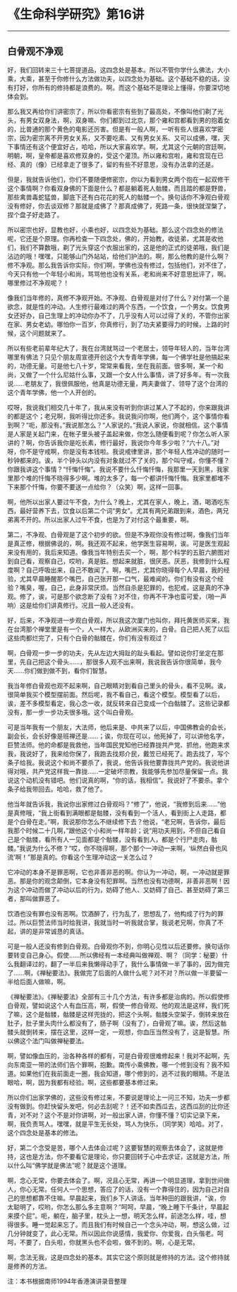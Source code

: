 # 《生命科学研究》第16讲

------

## 白骨观不净观

好，我们回转来三十七菩提道品，这四念处是基本。所以不管你学什么佛法，大小乘，大乘，甚至于你修什么方法做功夫，以四念处为基础。这个基础不稳的话，没有打好，你所有的修持都是浪费的。啊。而这个基础不是理论上懂得，你要深切地体会到。

那么我又再给你们讲密宗了，所以你看密宗有些到了最高处，不像叫他们剃了光头，有男女双身法，啊，双身嘛、你们都到过北京，那个雍和宫都看到男的抱着女的，比普通的那个黄色的电影还厉害。但是有一般人啊，一听有些人很喜欢学密宗，因为密宗离不开男女关系，又不要吃素、又有男女关系、又可以成佛，嘿，天下事情还有这个便宜好占，哈哈，所以大家喜欢学。啊，尤其这个元朝的宫廷啊，明朝，啊，皇帝都是喜欢修双身的，受这个灌顶。所以雍和宫啦，雍和宫现在已经、真的（像）已经拿走了很多了，留的有些不好意思，没有办法拿的还是。

但是，我就告诉他们，你们不要随便修密宗，你以为看到男女两个抱在一起双修干这个事情啊？你看双身佛的下面是什么？都是躺着死人骷髅，而且踏的都是野兽，那些禽兽毒蛇猛兽，脚底下还有白花花的死人的骷髅一个。换句话你不净观白骨观没有修好，你去谈双修？那就是成佛了？那真成佛了，死路一条，很快就涅槃了，捏个盘子好走路了。

所以密宗也好，显教也好，小乘也好，以四念处为基础。那么这个四念处的修法呢，它还是个原理。你再检查一下四念处，佛的，开始教，收徒弟，尤其是收他们，我们不算数哦，剃了光头穿这个衣服出家的，这是他的正式的徒弟哦，我们是沾边的哦！嘿嘿，只能够山门外站站，给他们护法的。啊，那么他教的是什么啊？修不净观。那么我告诉你实际，你们啊，学佛也没有修过，包括他们，对不住了，今天只有他一个年轻小和尚，骂骂他也没有关系，老和尚来不好意思批评了，啊。哪里修过不净观呢？！

像我们当年修的，真修不净观开始。不净观、白骨观是对付了什么？对付第一个是欲念，就是性的冲动。人生修行最难过的两个东西，一个饮食，一个男女。饮食男女还好办，自己生理上的冲动你办不了，几乎没有人可以过得了关的，不管你出家在家、男女老幼。哪怕你一百岁，你真修行，到了功夫紧要得力的时候，上路的时候，这个问题就来了。

所以有些老前辈年纪大了，我在台湾就骂过一个老居士，领导年轻人的，当年台湾哪里有佛法？只见个朋友周宣德开创这个大专青年学佛，每一个佛学社是他搞起来的，功德无量。可是他七八十岁，常常来看我，坐在我前面。很多啊，某一个和尚，又做了一个什么尼姑什么事，又跟一个女人什么事情，讲了好多年。有一次我说……老朋友了，我很佩服他，他真是功德无量，两夫妻做了、领导了这个台湾的这个青年学佛，他一个人开创的。

哎呀，我说我们相交几十年了，我从来没有听到你讲过某人了不起的，你来跟我讲的都是这个；老兄啊，我听得比你还多。我说我问你啊，他们两个，这个事情你看到啊？“呃，那没有。”我说那怎么？“人家说的。”我说人家说，你就相信。这个事情是人家是关起门来，在帐子里头被子盖起来做，你怎么随便看到呢？你怎么听人家讲的？啊，你告诉我你是吃长素，修行最好，我说你今年多少啦？“六十八。”对呀，你不是守戒啊，你是没有本钱啦。我说戒律里讲，那个年轻人性冲动的随时一秒钟都来的。诶，半个钟头以内没有对象就过不了关的，那个叫守戒，你懂不懂？你跟我讲这个事情？“忏悔忏悔”。我说不要什么忏悔忏悔，我那里一天到黑，我家里那个堆的忏悔不晓得多少啊。堆的太多了，每一个都讲忏悔忏悔。我家里都堆不下来那个忏悔，你要不要送一点给你？（众笑）啊，这样一回事。

啊，他所以出家人要过午不食，为什么？晚上，尤其在家人，晚上，酒，喝酒吃东西，最好营养下去，饮食以后第二个词“男女”。尤其有两兄弟跟到来，酒色，两兄弟离不开的。所以出家人过午不食，也是为了对付这个最重要，啊。

第二，不净观、白骨观是了这个初步的欲。但是不净观你没有修过啊，像我们当年是真正修，根据佛说的，啊。我还观不起来，他学医生容易啊，诶。可是医生观起来没有用的，我后来知道。像我当年特别去买一个，啊，那个科学的五脏六腑图对到自己看，观察自己，哎哟，真是脏。想起来就脏，很厌恶。厌恶，我修到什么程度啊？自己呼吸出来，自己不敢闻了。啊，嘴巴，尤其你晓得每个人早晨，我的经验，尤其早晨睡醒那个嘴巴，自己张开那一口气，最难闻的。你们有没有这个经验？嘴臭，喔，自己，此身非常厌烦。当然自杀是犯罪的，也犯戒，这是真的不净观。修了，诶，可是那个欲念断了没有？对不住，你再不干净也蛮可爱，（啪一声响）这是给你们讲真修行。况且一般人还没有。

好，后来，不净观进一步观白骨观，所以我这次厦门也叫你，拜托黄医师买来，我在台湾那个禅堂里是有一个，人一样大，从欧洲买来的，白骨。自己把人死了以后这些肉都烂完了，只有个白骨的骷髅在，你们有没有观过？

啊，白骨观一步一步的功夫，先从左边大拇趾的趾头看起。譬如说你打坐定在那里，先自己把这个骨头……，那很多人观不出来啊，我说我告诉你很简单，我今天……你们做到做不到，看你们智慧。

我当年修白骨观也观不起来啊，自己眼睛对到看自己里头的骨头，看不见啊。诶，很简单我买个模型摆前面。然后呢，我不看自己，看这个模型。模型看了以后，诶，差不多模型看定，我心念一收，就反转来自己变成一个白骷髅了。这些记录都没有，那一步一步功夫很多哦。这个叫白骨观。

可是当年我有一个朋友，大法师，他后来是、中共来了以后，中国佛教会的会长，副会长，会长好像是班禅还是……；诶，你现在可以，他死掉了，可以讲他名字，巨赞法师。他的命都是我救他，当年国民党知他已经靠拢共产党、抓他，他跑来求我，我说好了，我来给你保了，我跑去找郑介民，戴笠已经死了。跑去找了，写个条子给我。我说这个和尚不要杀了，我说，他告诉我他要靠拢共产党的。我说他讲得对哦，共产党这样我一靠拢……一定破坏宗教，我能够先参加尽量保留一点。我说这个动机没有错吧。他们说真的啊，“你的话，我相信”。我说好了不要杀。拿个条子给我带回去。哈哈，救了他了。

他当年就告诉我，我说你出家修过白骨观吗？“修了”，他说，“我修到后来……”他是真修哦，“我上街看到满眼都是骷髅，没有看到一个活人，看到街上人走路，都是个白骨在走。”啊，我说那你怎么不继续修下去？他说，“老兄啊，告诉你，最后我那个时候二十几啊，”跟他这个小和尚一样年龄；说“用功夫用到，不但自己看自己是个骷髅，看所有人一见面都是个骷髅，没有看到人，都是个行尸走肉，骷髅。”我说为什么不修？“哎，你不晓得啊，那个那个一冲动一来啊，‘纵然白骨也风流’啊！”那是真的。你看这个生理冲动这一关怎么过？

它冲动的本身不是罪恶啊，它也非善非恶的啊。你认为一冲动，啊，一冲动就是罪恶。那是你的观念颠倒，它本身没有犯罪啊。当然也没有功德啊，非善非恶啊！因为这个冲动而做了冲动以后的行为，妨碍了他人、又妨碍了自己、甚至妨碍了第三者，那叫做罪恶了。

饮酒也没有罪也没有恶啊。饮酒醉了，行为乱了，思想乱了，他构成了行为的罪过。所以巨赞法师当时给我讲，我就当时一听我就合掌，我说老兄啊，你真了不起，讲的是非常诚恳的真话。

可是一般人还没有修到白骨观。白骨观你不到，你明心见性以后还要修。换句话你要转变自己身心。假使……所以佛经有一本经典叫做禅观、啊？（同学：秘要）什么我翻译过的，翻了一半后来我懒得动手了，我什么事情做一半了事的，因为做完了……啊，《禅秘要法》。我做完了后面的人做什么呢？对不对？所以做一半要留一半给后面人做嘛，啊。

《禅秘要法》。《禅秘要法》全部有三十几个方法，有许多都是治病的。所以假使修白骨观，譬如说这个人有血压高，啊，假使一修白骨观、他的观法是这样，我们死了嘛，这个是骷髅，骷髅是这样兜拢的，把这个头啊，骷髅头空架子，倒转来放在肚子，肚子里头肉什么都没有了，肠子啊（没有了），白骨观了嘛。诶，然后这骷髅头就倒转来，摆在这里，这样一定，一观想，你血压当然没有了，这是智慧。所以佛这个法门叫做禅秘要法。

啊，譬如像血压的，治各种各样的都有，可是白骨观很难修起来！我对不起啊，先向东南亚一带的法师们告个罪啊，抱歉。南传小乘佛教，哪一个修到没有？我不知道。如果他们在我前面走一圈，我会知道，哪个修到的，逃不过我的眼睛。不是法眼哈，啊，因为我都有经验。啊，这些都要基本修过来。

所以你们出家学佛的，这些没有修过来，不要说是理论上一问三不知，功夫一步都没有做到。你赶快留头发吧，何必去刮呢？！还不如卖西瓜去，这西瓜刮的比你还青，对不对？这个不是对你讲啊，对一般出家人讲，你懂不懂？切实记录下来，啊，我负责骂人。嘿嘿，就是平生无长处，骂人为快乐，（同学笑）哈哈。对了，这个四念处是基本的修法。

好，第二个念受是苦，哪个人去体会过呢？这要智慧的观察去体会了，这就是修持，这也是方法，你不要看它是理论，你只要回转于心中去求证，这就是方法，所以什么叫“佛学就是佛法”呢？就是这个道理。

啊，念心无常，你要去体会了。啊，况且心无常，再讲一个明显道理，拿到世间做人，你心无常。任何人一个思想，答应了的话，没有一个靠得住的，因为自己对自己的思想都靠不住嘛。早晨起来，我们乡下人讲话，当年种田的跟我讲，“诶，你太聪明了，哎哟，你怎么那么多主意啊？”呵呵，早晨，“晚上睡下千条计，早晨起来摸个屁”。呃，躺在，脑子里，枕头上一想，明天怎么样，前途怎么样，哇，想得很多。睡一觉起来忘了。而且我们有时候自己一个念头冲动，啊，想这么做，过几分钟就变了，此心无常。所以因此你说感情，我爱你、你爱我，白头偕老。呵呵，不要了，白头啦，你就黑头也不会啦，做不到的。啊，心是无常。

啊，念法无我，这是四念处的基本。其实它这个原则就是修持的方法。这个修持就是修养的方法。

注：本书根据南师1994年香港演讲录音整理


